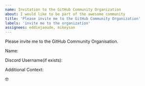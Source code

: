 ```yaml
---
name: Invitation to the GitHub Community Organization
about: I would like to be part of the awesome community
title: 'Please invite me to the GitHub Community Organization'
labels: 'invite me to the organization'
assignees: eddiejaoude, mikeysan
---
```



<!---
Invitation will be sent for the GitHub Organization soon. We look forward to having you part of our community :nerd_face:
Don't forget after accepting to make it public so it appears on your github profile for everyone else to see, you can do this by finding your name in the github organization list and change the dropdown to public https://github.com/orgs/EddieJaoudeCommunity/people
Tips for practicing:
- Customise your GitHub profile, here is a live stream on it https://www.youtube.com/watch?v=cT6GXCuS0Zo
- Practice repo, instructions how to add your name to the README in the README https://github.com/EddieJaoudeCommunity/hacktoberfest-practice
- Remember contributing to open source is not just about code, its about collaboration, communication and adding value
I hope that helps
-->

Please invite me to the GitHub Community Organisation. 
<!--more-specification(if any)-->

<!--Some Details-->
Name:

Discord Username(if exists): 
<!--https://discord.gg/ErG8W36Tkm (link to our discord server)-->

Additional Context:
<!--Where did you meet Eddie?-->

<!--What do you like about this community/ why do you want to join--> 

:nerd_face:
